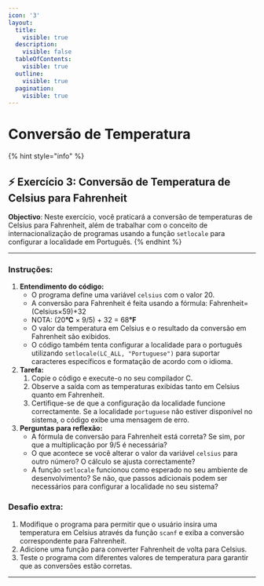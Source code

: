 ```yaml
---
icon: '3'
layout:
  title:
    visible: true
  description:
    visible: false
  tableOfContents:
    visible: true
  outline:
    visible: true
  pagination:
    visible: true
---
```


# Conversão de Temperatura



{% hint style="info" %}
## ⚡️ Exercício 3: Conversão de Temperatura de Celsius para Fahrenheit&#x20;



**Objectivo**: Neste exercício, você praticará a conversão de temperaturas de Celsius para Fahrenheit, além de trabalhar com o conceito de internacionalização de programas usando a função `setlocale` para configurar a localidade em Português.
{% endhint %}



***

### **Instruções:**

1. **Entendimento do código:**
   * O programa define uma variável `celsius` com o valor 20.
   * A conversão para Fahrenheit é feita usando a fórmula: Fahrenheit=(Celsius×59​)+32
   * NOTA: (2&#x30;**°C** × 9/5) + 32 = 6&#x38;**°F**
   * O valor da temperatura em Celsius e o resultado da conversão em Fahrenheit são exibidos.
   * O código também tenta configurar a localidade para o português utilizando `setlocale(LC_ALL, "Portuguese")` para suportar caracteres específicos e formatação de acordo com o idioma.
2. **Tarefa:**
   1. Copie o código e execute-o no seu compilador C.
   2. Observe a saída com as temperaturas exibidas tanto em Celsius quanto em Fahrenheit.
   3. Certifique-se de que a configuração da localidade funcione correctamente. Se a localidade `portuguese` não estiver disponível no sistema, o código exibe uma mensagem de erro.
3. **Perguntas para reflexão:**
   * A fórmula de conversão para Fahrenheit está correta? Se sim, por que a multiplicação por 9/5 é necessária?
   * O que acontece se você alterar o valor da variável `celsius` para outro número? O cálculo se ajusta correctamente?
   * A função `setlocale` funcionou como esperado no seu ambiente de desenvolvimento? Se não, que passos adicionais podem ser necessários para configurar a localidade no seu sistema?

### **Desafio extra:**

1. Modifique o programa para permitir que o usuário insira uma temperatura em Celsius através da função `scanf` e exiba a conversão correspondente para Fahrenheit.
2. Adicione uma função para converter Fahrenheit de volta para Celsius.
3. Teste o programa com diferentes valores de temperatura para garantir que as conversões estão corretas.



***

